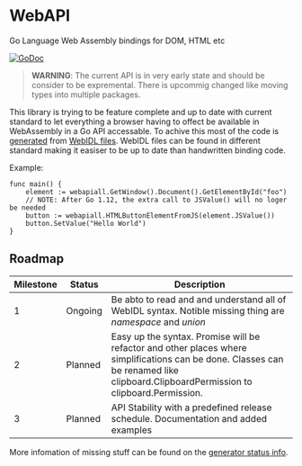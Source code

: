# WebAPI

Go Language Web Assembly bindings for DOM, HTML etc

[![GoDoc](https://godoc.org/github.com/gowebapi/webapi?status.svg)](https://godoc.org/github.com/gowebapi/webapi)

> __WARNING__: The current API is in very early state and should be consider to be expremental. There is upcommig changed like moving types into multiple packages.

This library is trying to be feature complete and up to date with current standard to let everything a browser having to offect be available in WebAssembly in a Go API accessable. To achive this most
of the code is [generated](https://github.com/gowebapi/webidlgenerator) from [WebIDL files](https://github.com/gowebapi/idl). WebIDL files can be found in different standard making it easiser to be up to date than handwritten binding code.

Example:

```golang
func main() {
    element := webapiall.GetWindow().Document().GetElementById("foo")
    // NOTE: After Go 1.12, the extra call to JSValue() will no loger   be needed
    button := webapiall.HTMLButtonElementFromJS(element.JSValue())
    button.SetValue("Hello World")
}
```

## Roadmap

|Milestone|Status|Description|
|----|----|----|
|1|Ongoing|Be abto to read and and understand all of WebIDL syntax. Notible missing thing are _namespace_ and _union_|
|2|Planned|Easy up the syntax. Promise will be refactor and other places where simplifications can be done. Classes can be renamed like clipboard.ClipboardPermission to clipboard.Permission.|
|3|Planned|API Stability with a predefined release schedule. Documentation and added examples|

More infomation of missing stuff can be found on the [generator status info](https://github.com/gowebapi/webidlgenerator).
